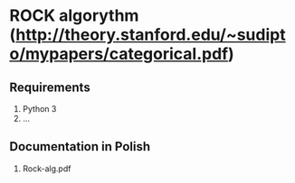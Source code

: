 # ROCK algorythm (http://theory.stanford.edu/~sudipto/mypapers/categorical.pdf)

## Requirements 
1. Python 3
2. ...

## Documentation in Polish
1. Rock-alg.pdf
